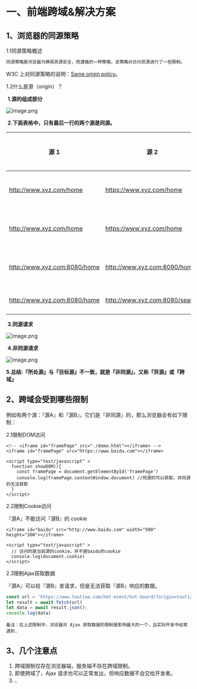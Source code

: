 # 一、前端跨域&解决方案

## 1、浏览器的同源策略

  1.1同源策略概述

```js
同源策略是浏览器为确保资源安全，而遵循的一种策略，该策略对访问资源进行了一些限制。
```

  W3C 上对同源策略的说明：[Same origin policy](https://www.w3.org/Security/wiki/Same_Origin_Policy)。



1.2什么是源（origin）？

​	**1.源的组成部分**

![image.png](https://img-blog.csdnimg.cn/img_convert/33a80a2d737e19650ae7757eccd938f6.png)

​	**2.下面表格中，只有最后一行的两个源是同源。**

| 源 1                         | 源 2                           | 是否同源 |
| ---------------------------- | ------------------------------ | -------- |
| http://www.xyz.com/home      | https://www.xyz.com/home       | ⛔非同源️  |
| http://www.xyz.com/home      | https://www.xyz.com/home       | ⛔非同源  |
| http://www.xyz.com:8080/home | http://www.xyz.com:8090/home   | ⛔非同源  |
| http://www.xyz.com:8080/home | http://www.xyz.com:8080/search | ✅同 源︎   |

​	**3.同源请求**

![image.png](https://img-blog.csdnimg.cn/img_convert/2081b3b2d85c9d7a0ea9ff82e8663e92.png)

​	**4.非同源请求**

![image.png](https://img-blog.csdnimg.cn/img_convert/9474242fbaf1ee01437a76fd89a4c2e6.png)

​	**5.总结:『所处源』与『目标源』不一致，就是『非同源』，又称『异源』或『跨域』**



## 2、跨域会受到哪些限制

​	例如有两个源：『源A』和『源B』，它们是『非同源』的，那么浏览器会有如下限制：

  2.1限制DOM访问

```vue
<!-- <iframe id="framePage" src="./demo.html"></iframe> -->
<iframe id="framePage" src="https://www.baidu.com"></iframe>
 
<script type="text/javascript" >
  function showDOM(){
    const framePage = document.getElementById('framePage')
    console.log(framePage.contentWindow.document) //同源的可以获取，非同源的无法获取
  }
</script>
```

  2.2限制Cookie访问

『源A』不能访问『源B』的 cookie

```vue
<iframe id="baidu" src="http://www.baidu.com" width="500" height="300"></iframe>
 
<script type="text/javascript" >
  // 访问的是当前源的cookie，并不是baidu的cookie
  console.log(document.cookie)
</script>
```

  2.3限制Ajax获取数据

『源A』可以给『源B』发请求，但是无法获取『源B』响应的数据。

```js
const url = 'https://www.toutiao.com/hot-event/hot-board/?origin=toutiao_pc'
let result = await fetch(url)
let data = await result.json();
console.log(data)
```

 `备注：在上述限制中，浏览器对 Ajax 获取数据的限制是影响最大的一个，且实际开发中经常遇到.`



## 3、几个注意点 

1. 跨域限制仅存在浏览器端，服务端不存在跨域限制。
2. 即使跨域了，Ajax 请求也可以正常发出，但响应数据不会交给开发者。
3. <link>、<script>、<img>...... 这些标签发出的请求也可能跨域，只不过浏览器对标签跨域不做严格限制，对开发几乎无影响

![image.png](https://img-blog.csdnimg.cn/img_convert/6ef6a9a11e46dc02ba24e4e6fc18162e.png)



## 4、CORS 解决 Ajax 跨域问题

  4.1CORS 概述

​    CORS 全称：Cross-Origin Resource Sharing（跨域资源共享），是用于控制浏览器校验跨域请求的一套规范，服务器依照 CORS 规范，添加特定响应头来控制浏览器校验，大致规则如下：
●服务器明确表示拒绝跨域请求，或没有表示，则浏览器校验不通过。
●服务器明确表示允许跨域请求，则浏览器校验通过。
`备注说明：使用 CORS 解决跨域是最正统的方式，且要求服务器是“自己人”。`



4.2CORS 解决简单请求跨域

   整体思路：服务器在给出响应时，通过添加Access-Control-Allow-Origin响应头，来明确表达允许某个源发起跨域请求，随后浏览器在校验时，直接通过。

![image.png](https://img-blog.csdnimg.cn/img_convert/7fc3d4076e0424a705f91a39b41533fe.png)

  服务端核心代码（以express框架为例）：

```js
// 处理跨域中间件
function corsMiddleWare(req,res,next){
  // 允许 http://127.0.0.1:5500 这个源发起跨域请求
  // res.setHeader('Access-Control-Allow-Origin','http://127.0.0.1:5500')
  
  // 允许所有源发起跨域请求
  res.setHeader('Access-Control-Allow-Origin','*')
  next()
}
 
// 配置路由并使用中间件
app.get('/',corsMiddleWare,(req,res)=>{
  res.send('hello!')
})
```



  4.3简单请求与复杂请求

CORS 会把请求分为两类，分别是：① 简单请求、② 复杂请求。

| 简单请求                                                     | 复杂请求                      |
| ------------------------------------------------------------ | ----------------------------- |
| ✅请求方法（method）为：GET、HEAD、POS                        |                               |
| ✅请求头字段要符合[《CORS 安全规范》](https://fetch.spec.whatwg.org/#cors-safelisted-request-header)<br/>简记：只要不手动修改请求头，一般都能符合该规范。 | 1不是简单请求，就是复杂请求   |
| ✅请求头的Content-Type的值只能是以下三种：<br/>●text/plain<br/>●multipart/form-data<br/>●application/x-www-form-urlencoded | 2复杂请求会自动发送预检请求。 |

**关于预检请求：**

1. 发送时机：预检请求在实际跨域请求之前发出，是由浏览器自动发起的。
2. 主要作用：用于向服务器确认是否允许接下来的跨域请求。
3. 基本流程：先发起OPTIONS请求，如果通过预检，继续发起实际的跨域请求。
4. 请求头内容：一个OPTIONS预检请求，通常会包含如下请求头：

| 请求头                         | 含义                                   |
| ------------------------------ | -------------------------------------- |
| Origin                         | 发起请求的源                           |
| Access-Control-Request-Method  | 实际请求的 HTTP 方法                   |
| Access-Control-Request-Headers | 实际请求中使用的自定义头（如果有的话） |



  4.4CORS 解决复杂请求跨域

第一步：服务器先通过浏览器的预检请求，服务器需要返回如下响应头：

| 响应头                       | 含义                           |
| ---------------------------- | ------------------------------ |
| Access-Control-Allow-Origin  | 允许的源                       |
| Access-Control-Allow-Methods | 允许的方法                     |
| Access-Control-Allow-Headers | 允许的自定义头                 |
| Access-Control-Max-Age       | 预检请求的结果缓存时间（可选） |

![image.png](https://img-blog.csdnimg.cn/img_convert/b518d361e5d112a0b6cf9f118df52c6e.png)

第二步：处理实际的跨域请求（与处理简单请求跨域的方式相同）

![image.png](https://img-blog.csdnimg.cn/img_convert/7fc3d4076e0424a705f91a39b41533fe.png)

服务端核心代码：

```js
// 处理预检请求
app.options('/students', (req, res) => {
  // 设置允许的跨域请求源
  res.setHeader('Access-Control-Allow-Origin', 'http://127.0.0.1:5500')
  // 设置允许的请求方法
  res.setHeader('Access-Control-Allow-Methods', 'GET')
  // 设置允许的请求头
  res.setHeader('Access-Control-Allow-Headers', 'school')
  // 设置预检请求的缓存时间（可选）
  res.setHeader('Access-Control-Max-Age', 7200)
  // 发送响应
  res.send()
})
 
// 处理实际请求
app.get('/students', (req, res) => {
  // 设置允许的跨域请求源
  res.setHeader('Access-Control-Allow-Origin', 'http://127.0.0.1:5500')
  // 随便设置一个自定义响应头
  res.setHeader('abc',123)
  // 设置允许暴露给客户端的响应头
  res.setHeader('Access-Control-Expose-Headers', 'abc')
  // 打印请求日志
  console.log('有人请求/students了')
  // 发送响应数据
  res.send(students)
})
```



4.5借助 cors 库快速完成配置

上述的配置中需要自己配置响应头，或者需要自己手动封装中间件，借助cors库，可以更方便完成配置

●安装cors

```js
npm i cors
```

●简单配置cors

```js
app.use(cors())
```

●完整配置cors

```js
// cors中间件配置
const corsOptions = {
  origin: 'http://127.0.0.1:5500', // 允许的源
  methods: ['GET', 'POST', 'PUT', 'DELETE', 'HEAD', 'OPTIONS'], // 允许的方法
  allowedHeaders: ['school'], // 允许的自定义头
  exposedHeaders: ['abc'], // 要暴露的响应头
  optionsSuccessStatus: 200 // 预检请求成功的状态码
};
 
app.use(cors(corsOptions)); // 使用cors中间件
```

`默认js是不能访问后端设置的响应头的，需要后端暴露`



## 5、JSONP 解决跨域问题

1.JSONP 概述： JSONP 是利用了<script>标签可以跨域加载脚本，且不受严格限制的特性，可以说是程序员智慧的结晶，早期一些浏览器不支持 CORS 的时，可以靠 JSONP 解决跨域。

- 第一步：客户端创建一个<script>标签，并将其src属性设置为包含跨域请求的 URL，同时准备一个回调函数，这个回调函数用于处理返回的数据。
- 第二步：服务端接收到请求后，将数据封装在回调函数中并返回。
- 第三步：客户端的回调函数被调用，数据以参数的形势传入回调函数。

3.图示：
![image.png](https://img-blog.csdnimg.cn/img_convert/a9b69cb4c148848bc9bd6aa7a0474312.png)

4.代码示例：

```vue
<button onclick="getTeachers()">获取数据</button>
 
<script type="text/javascript" >
  function callback(data){
    console.log(data)
  }
 
  function getTeachers(url){
    // 创建script元素
    const script = document.createElement('script')
    // 指定script的src属性
    script.src= 'http://127.0.0.1:8081/teachers'
    // 将script元素添加到body中触发脚本加载
    document.body.appendChild(script)
    // script标签加载完毕后移除该标签
    script.onload = ()=>{
      script.remove()
    }
  }
</script>
```

5.jQuery 封装的 jsonp

`?callback=?' 为固定格式 会自动解析`

```js
$.getJSON('http://127.0.0.1:8081/teachers?callback=?',(data)=>{
  console.log(data)
})
```



## 6、配置代理解决跨域

###   6.1自己配置代理服务器

 `服务器之间是没有跨域问题的，要使用express 启动静态资源保证自己的服务器跟页面在同源下`

```js
// 启动静态资源 让服务器跟页面同一个源
app.use(express.static("./public"));
```

  借助http-proxy-middleware配置代理

```js
const { createProxyMiddleware } = require('http-proxy-middleware');
 
app.use('/api',createProxyMiddleware({
  target:'https://www.toutiao.com',
  changeOrigin:true,
  pathRewrite:{
    '^/api':''
  }
```

优点：

- 功能丰富：http-proxy-middleware提供了丰富的配置选项，可以满足各种代理需求。
- 可以灵活配置多个代理：可以配置多个代理服务器，分别对应不同的接口路径。
- 可以拦截请求：可以通过自定义的处理函数对请求进行拦截和修改。

缺点：

- 配置相对复杂：需要了解http-proxy-middleware库的配置规则和参数。
- 不适用于生产环境：http-proxy-middleware主要用于开发环境，不适用于生产环境。

使用场景：

- 适用于使用任何构建工具的前端项目，可以与任何开发服务器配合使用。
- 适用于需要灵活配置多个代理服务器的场景。
- 适用于需要对请求进行拦截和修改的场景。



### 6.2使用 Nginx 搭建代理服务器

整体思路：让nginx充当两个角色，既是 静态内容服务器，又是代理服务器。

修改nginx配置如下，注意nginx的根目录最好不是 C 盘

```js
# 配置nginx根目录
location / {
  root   D:\dist;
  index  index.html index.htm;
}
 
# 配置代理
location /dev/ {
  # 设置代理目标
  proxy_pass http://sph-h5-api.atguigu.cn/;
}
```

2修改前端项目，让所有请求都转发给 /dev，随后重新打包

```js
const request = axios.create({
  baseURL:'/dev',
  timeout:10000
})
```

随后直接访问nginx服务器即可，例如 nginx如果运行在8099端口，则访问

```
http://localhost:8099
```

随后会遇到刷新404问题，追加nginx配置来解决

```
 # 配置nginx根目录
location / {
  root   D:\dist;
  index  index.html index.htm;
  try_files $uri $uri/ /index.html; # 解决刷新404
}
# 配置代理
location /dev/ {
  # 设置代理目标
  proxy_pass http://sph-h5-api.atguigu.cn/;
}
```

加上这两个“/”就剔除掉了dev

![img](https://i-blog.csdnimg.cn/direct/cfaa51e3932442a488eb2a44ac542ccd.png)



### 6.3借助脚手架搭建服务器 

1. 使用vue.config.js文件配置代理：

  在Vue项目的根目录下创建一个vue.config.js文件，并添加以下代码：

```js
module.exports = {
  devServer: {
    proxy: {
      '/api': {
        target: 'http://api.example.com',
        changeOrigin: true,
        pathRewrite: {
          '^/api': ''
        }
      }
    }
  }
}
```

   上述代码中，我们使用`devServer`配置项来配置代理服务器。其中`proxy`属性用于配置代理的规则，`/api`表示需要代理的接口路径。`target`属性表示代理的目标服务器地址，`changeOrigin`属性表示是否改变请求的源地址，`pathRewrite`属性用于重写请求的路径。

优点：

- 配置简单：使用webpack-dev-server的代理配置，只需要在webpack配置文件中进行简单的配置即可
- 功能全面：webpack-dev-server提供了丰富的配置选项，可以满足大部分代理需求。
- 可以拦截请求：可以通过自定义的处理函数对请求进行拦截和修改。

缺点：

- 需要重启服务器：配置修改后需要重新启动webpack-dev-server才能生效。
- 不适用于生产环境：webpack-dev-server主要用于开发环境，不适用于生产环境。

使用场景：

- 适用于使用webpack构建的前端项目，通过webpack-dev-server来启动开发服务器的场景。
- 适用于需要简单的代理配置，并且不需要频繁修改代理配置的场景。





# 十五、开发时候的跨域问题



   开发中，我们前端自己的测试服务器，就是我们自己的电脑，一般都是localhost开头的网址（内网地址比如是192.168.1.111）

我们要使用后端的接口，开发中，后端的接口一般都是部署在他自己电脑上(ip地址比如是 192.168.1.222)

如果后端的代码中没有配置允许跨域的权限，我们访问接口会报如下错误！

![image-20240316232255420](D:/Document/千锋教育/0.Typora资料/4.项目创建/imgs/image-20240316232255420.png)

能沟通最后，让后端添加几句代码就行。（线上上线以后，一般前后端的代码都是在同一个服务器上，没有跨域问题）

如果不能沟通，开发中，我们也可以使用vite同server代理来解决这个问题（上线就不行了）



![image-20240316233357434](D:/Document/千锋教育/0.Typora资料/4.项目创建/imgs/image-20240316233357434.png)





## 什么是跨域？

当浏览器向一个不同域名、不同端口或不同协议的资源发出请求时，产生的问题，称为**跨域问题**。这是由于同源策略（Same-Origin Policy）导致的。   接口中  http：//地址：端口号     

协议：域名：端口号 --前面页面的地址和访问的接口地址有一个不一样就叫跨域

## 什么是同源策略及限制？

同源策略是一种用于隔离潜在恶意文件的关键的安全机制（如果缺少了同源策略，浏览器很容易受到XSS、CSFR等攻击），它会**限制**以下的的种行为。

- Cookie、LocalStorage 和 IndexDB 无法读取
- DOM和JS对象无法获得
- AJAX 请求不能发送



## 跨域的解决方法

### 1： jsonp比较老  利用script标签的特性  src具有跨域能力

### 2：postMessage 

是一种 [HTML5](https://developer.mozilla.org/zh-CN/docs/Web/API/Window/postMessage) 新增的跨文档通信方式，它可以在两个不同窗口之间进行安全跨域通信。postMessage 的基本原理是在一个窗口中发送消息，在另一个窗口中监听消息并进行处理，从而完成跨域通信

### 3：websocket （qq，微信聊天）

[WebSocket](https://developer.mozilla.org/zh-CN/docs/Web/API/WebSocket) 是一种基于 TCP 协议的双向通信协议，它提供了一种浏览器和服务器之间实时、低延迟、高效率的全双工通信方式，同时允许跨域通讯。

### 4-跨域资源共享（CORS，服务器配置-常用）

[CORS](https://link.juejin.cn?target=https%3A%2F%2Fdeveloper.mozilla.org%2Fzh-CN%2Fdocs%2FWeb%2FHTTP%2FCORS)（Cross-Origin Resource Sharing）是一种机制，用于允许浏览器向跨源服务器发送 XMLHttpRequest 请求，从而克服浏览器的同源限制。

CORS需要浏览器和服务器同时支持。整个CORS通信过程，都是浏览器自动完成，不需要用户参与。对于开发者来说，CORS通信与同源的AJAX通信没有差别，代码完全一样。浏览器一旦发现AJAX请求跨源，就会自动添加一些附加的头信息，有时还会多出一次附加的请求，但用户不会有感觉。

因此，**实现CORS通信的关键是服务器**。只要服务器实现了CORS接口，就可以跨源通信。

### 5-**nginx反向代理接口跨域**

一般运维人员配置或者公司后端配，我们了解

**浏览器是禁止跨域的，但是服务端不禁止**

实现思路：通过nginx配置一个代理服务器（域名与domain1相同，端口不同）做中间件，反向代理访问domain2接口。

nginx具体配置：

```ini
#proxy服务器
server {
    listen       81;
    server_name  www.domain1.com;

    location / {
        proxy_pass   http://www.domain2.com:8080;  #反向代理
        proxy_cookie_domain www.domain2.com www.domain1.com; #修改cookie里域名
        index  index.html index.htm;

        # 当用webpack-dev-server等中间件代理接口访问nignx时，此时无浏览器参与，故没有同源限制，下面的跨域配置可不启用
        add_header Access-Control-Allow-Origin http://www.domain1.com;  #当前端只跨域不带cookie时，可为*
        add_header Access-Control-Allow-Credentials true;
    }
}
```

此处的意思为：nginx 反向代理服务监听 [www.domain1.com](https://link.juejin.cn?target=http%3A%2F%2Fwww.domain1.com) 的81端口，如果有请求过来，则转到proxy_pass配置的对应服务器上



### 6-nodejs中间件代理跨域（代理插件-仅限开发中使用）

node中间件实现跨域代理，原理大致与nginx相同，都是通过启一个代理服务器，实现数据的转发

仅限开发中使用，上面上线以后，前后端一般是在一个服务器上的！



#### server



```
import { fileURLToPath, URL } from "node:url"

import { defineConfig } from "vite"
import vue from "@vitejs/plugin-vue"
import VueDevTools from "vite-plugin-vue-devtools"

// Element 按需导入
import AutoImport from "unplugin-auto-import/vite"
import Components from "unplugin-vue-components/vite"
import { ElementPlusResolver } from "unplugin-vue-components/resolvers"

// https://vitejs.dev/config/
export default defineConfig({
  plugins: [
    vue(),
    VueDevTools(),
    // Element 按需导入
    AutoImport({
      resolvers: [ElementPlusResolver()]
    }),
    Components({
      resolvers: [ElementPlusResolver()]
    })
  ],
  resolve: {
    alias: {
      "@": fileURLToPath(new URL("./src", import.meta.url))
    }
  },
  base: "./",
  server: {
    open: true, //自动打开测试服务器
    // port: 8880, // 自定义端口，默认为5173
    open: true, // 服务启动后，自动在浏览器中打开，默认是不打开的

  }
})

```

cors true 以后，vite服务器， 会自动给我们请求的跨域数据，添加cors响应头，很容易就跨域了





#### 使用proxy配置项

```
  server: {
    open: true, //自动打开测试服务器
    // port: 8880, // 自定义端口，默认为5173
    open: true, // 服务启动后，自动在浏览器中打开，默认是不打开的
    // cors: true
    proxy: {
      //  ------^/admin是字符串 http://localhost:5173/admin 的简写法

      "^/admin": "http://127.0.0.1:3001/"

      // 以上表示，当我向 http://localhost:5173/admin地址及下级路径发请求时，帮我转发到`
      // http://127.0.0.1:3001/`地址及对应的下级路径发请求，不是 /admin开头的，不用管
      // 如下
      // http://localhost:5173/admin/admin/userlist --> http://127.0.0.1:3001/admin/admin/userlist
    }
  }
```



修改请求的基地址

```
const instance = axios.create({
  // 统一的基本配置
  //   请求基地址
  // baseURL: "http://localhost:3001",
  baseURL: "/",
  // 现在，在超时前，所有请求都会等待 60 秒
  timeout: 60000
})
```

 baseURL: "/",  以后，表示，我们axios请求的都是http://localhost:5173了，proxy配置了，会自动转发到http://127.0.0.1:3001/  上





rewrite

```
 "/mi-test": {
        //代理地址
        target: "https://api-mall.mihoyogift.com", //需要代理的地址
        changeOrigin: true, //是否跨域
        // secure: false,
        rewrite: (path) => path.replace(/^\/mi-test/, "")
      }
```



- 
- target是我们实际要请求的服务器的地址
- rewrite，你可以将匹配到`/api`开头的路径进行重写，将其替换为空字符串。这样，前端代码发起的请求将会从浏览器的角度来看，变成与前端代码部署的同一个域下的请求，因此不再触发跨域限制
  例如，我们要请求服务器/get 路径， 则我们需要向我们配置的代理服务器发送请求，则代理服务器会将请求转发到目标地址进行处理，并根据配置进行修改后再发送给目标服务器



我们想请求 本地服务器http://127.0.0.1:5137/  以mi-test 开头的请求， 就会发送请求到代理服务器，因为代理服务器会代理前缀为/mi-test的地址 。代理服务器帮助我们请求https://api-mall.mihoyogift.com 这个服务器！（并且会把地址中  /mi-test 替换成 空字符串  ）



相当于我们请求

```
http://127.0.0.1:5137/mi-test/common/homeishop/v1/goods/puzzle_goods_info?puzzle_id=mall_cn__1709290768&component_id=pz-eWUweyahLE
```

就会变成

```
https://api-mall.mihoyogift.com/common/homeishop/v1/goods/puzzle_goods_info?puzzle_id=mall_cn__1709290768&component_id=pz-eWUweyahLE
```





js

```
    // let url =
    //   "https://api-mall.mihoyogift.com/common/homeishop/v1/goods/puzzle_goods_info?puzzle_id=mall_cn__1709290768&component_id=pz-eWUweyahLE"

    // let url =
    //   "/common/homeishop/v1/goods/puzzle_goods_info?puzzle_id=mall_cn__1709290768&component_id=pz-eWUweyahLE"

    let url =
      "/mi-test/common/homeishop/v1/goods/puzzle_goods_info?puzzle_id=mall_cn__1709290768&component_id=pz-eWUweyahLE"

    axios.get(url).then((r) => {
      console.log(r.data)
    })
```



### 十五、总结

jsonp（只支持get请求，支持老的IE浏览器）适合加载不同域名的js、css，img等静态资源；

CORS（支持所有类型的HTTP请求，但浏览器IE10以下不支持）适合做ajax各种跨域请求，客户端不用处理，后端处理；

Nginx代理跨域和nodejs中间件跨域原理都相似，都是搭建一个服务器，直接在服务器端请求HTTP接口，这适合前后端分离的前端项目调后端接口。

postMessage、websocket都是HTML5新特性，兼容性不是很好，只适用于主流浏览器和IE10，**一般现在都能用**

